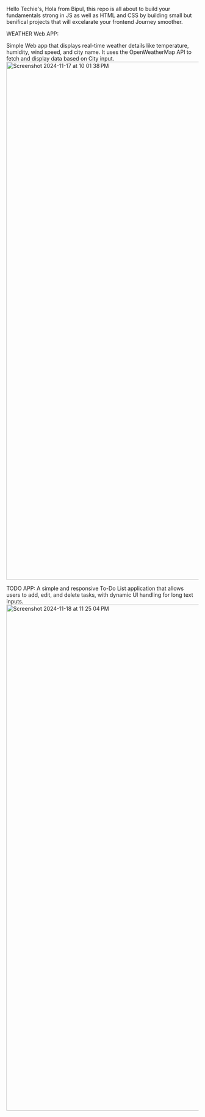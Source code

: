 Hello Techie's, Hola from Bipul, this repo is all about to build your fundamentals strong in JS as well as HTML and CSS by building small but benifical projects that will excelarate your frontend Journey smoother. 


  WEATHER Web APP: 

Simple Web app that displays real-time weather details like temperature, humidity, wind speed, and city name. It uses the OpenWeatherMap API to fetch and display data based on City input.
<img width="1354" alt="Screenshot 2024-11-17 at 10 01 38 PM" src="https://github.com/user-attachments/assets/e9259bfd-ec62-4329-a65a-2e8aff264ea4">

TODO APP:
A simple and responsive To-Do List application that allows users to add, edit, and delete tasks, with dynamic UI handling for long text inputs.
<img width="1323" alt="Screenshot 2024-11-18 at 11 25 04 PM" src="https://github.com/user-attachments/assets/8c849318-5115-43fe-ac1d-2ef34ddbf51f">
